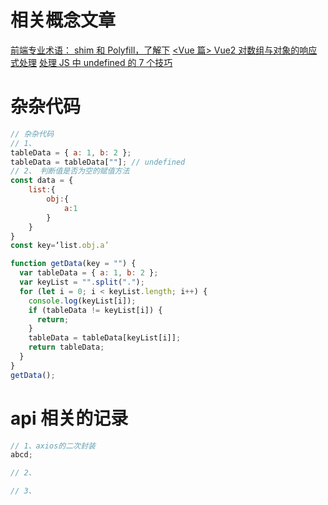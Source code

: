 # 相关概念文章
[前端专业术语： shim 和 Polyfill，了解下](http://t.zoukankan.com/leolovexx-p-9213335.html)
[<Vue 篇> Vue2 对数组与对象的响应式处理](https://www.jianshu.com/p/6fff5000d4ce)
[处理 JS 中 undefined 的 7 个技巧](https://blog.fundebug.com/2019/08/01/7-tips-to-handle-undefined-in-javascript/)

# 杂杂代码

```js
// 杂杂代码
// 1、
tableData = { a: 1, b: 2 };
tableData = tableData[""]; // undefined
// 2、 判断值是否为空的赋值方法
const data = {
    list:{
        obj:{
            a:1
        }
    }
}
const key=‘list.obj.a’

function getData(key = "") {
  var tableData = { a: 1, b: 2 };
  var keyList = "".split(".");
  for (let i = 0; i < keyList.length; i++) {
    console.log(keyList[i]);
    if (tableData != keyList[i]) {
      return;
    }
    tableData = tableData[keyList[i]];
    return tableData;
  }
}
getData();
```

# api 相关的记录

```js
// 1、axios的二次封装
abcd;

// 2、

// 3、
```
